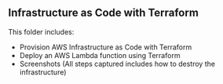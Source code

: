 ## Infrastructure as Code with Terraform
This folder includes:

- Provision AWS Infrastructure as Code with Terraform
- Deploy an AWS Lambda function using Terraform
- Screenshots (All steps captured includes how to destroy the infrastructure)
